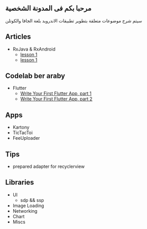 ## مرحبا بكم فى المدونة الشخصية 
سيتم شرح موضوعات متعلقة بتطوير تطبيقات الاندرويد بلغة الجافا والكوتلن 

## Articles 
  - RxJava & RxAndroid
     -  [lesson 1](rx1.md)
     -  [lesson 1](rx2.md)    

## Codelab ber araby 
- Flutter 
  - [Write Your First Flutter App, part 1](codelab/codelab_flutter1.md)
  - [Write Your First Flutter App, part 2]()

## Apps
- Kartony 
- TicTacToi
- FeeUploader

## Tips
- prepared adapter for recyclerview 


## Libraries
- UI 
  - sdp && ssp 
- Image Loading 
- Networking 
- Chart 
- Miscs 
